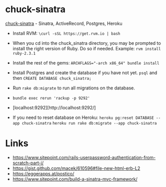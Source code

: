 chuck-sinatra
============================================

[chuck-sinatra](http://chuck-sinatra.herokuapp.com/) - Sinatra, ActiveRecord, Postgres, Heroku

* Install RVM: `\curl -sSL https://get.rvm.io | bash`
* When you cd into the chuck_sinatra directory, you may be prompted to install the right version of Ruby.
Do so if needed. Example: `rvm install ruby-2.3.1`
* Install the rest of the gems: `ARCHFLAGS="-arch x86_64" bundle install`
* Install Postgres and create the database if you have not yet. `psql` and then `CREATE DATABASE chuck_sinatra;`
* Run `rake db:migrate` to run all migrations on the database.
* `bundle exec rerun 'rackup -p 9292'`
* [localhost:9292][http://localhost:9292/]


* If you need to reset database on Heroku: 
  `heroku pg:reset DATABASE --app chuck-sinatra`
  `heroku run rake db:migrate --app chuck-sinatra`

# Links
* https://www.sitepoint.com/rails-userpassword-authentication-from-scratch-part-i/
* https://gist.github.com/macek/610596#file-new-html-erb-L2
* https://eggerapps.at/postico/
* https://www.sitepoint.com/build-a-sinatra-mvc-framework/

[1]: http://postgresapp.com/


